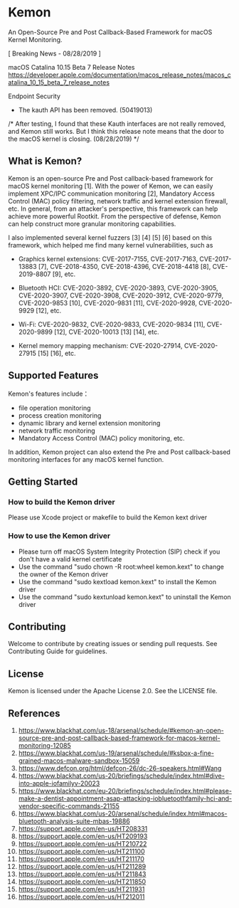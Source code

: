 # Kemon
An Open-Source Pre and Post Callback-Based Framework for macOS Kernel Monitoring.

[ Breaking News - 08/28/2019 ]

macOS Catalina 10.15 Beta 7 Release Notes
https://developer.apple.com/documentation/macos_release_notes/macos_catalina_10_15_beta_7_release_notes

Endpoint Security
 - The kauth API has been removed. (50419013)

/* After testing, I found that these Kauth interfaces are not really removed, and Kemon still works. But I think this release note means that the door to the macOS kernel is closing. (08/28/2019) */

## What is Kemon?
Kemon is an open-source Pre and Post callback-based framework for macOS kernel monitoring [1]. With the power of Kemon, we can easily implement XPC/IPC communication monitoring [2], Mandatory Access Control (MAC) policy filtering, network traffic and kernel extension firewall, etc. In general, from an attacker's perspective, this framework can help achieve more powerful Rootkit. From the perspective of defense, Kemon can help construct more granular monitoring capabilities.

I also implemented several kernel fuzzers [3] [4] [5] [6] based on this framework, which helped me find many kernel vulnerabilities, such as
- Graphics kernel extensions:
CVE-2017-7155, CVE-2017-7163, CVE-2017-13883 [7], CVE-2018-4350, CVE-2018-4396, CVE-2018-4418 [8], CVE-2019-8807 [9], etc.

- Bluetooth HCI:
CVE-2020-3892, CVE-2020-3893, CVE-2020-3905, CVE-2020-3907, CVE-2020-3908, CVE-2020-3912, CVE-2020-9779, CVE-2020-9853 [10], CVE-2020-9831 [11], CVE-2020-9928, CVE-2020-9929 [12], etc.

- Wi-Fi:
CVE-2020-9832, CVE-2020-9833, CVE-2020-9834 [11], CVE-2020-9899 [12], CVE-2020-10013 [13] [14], etc.

- Kernel memory mapping mechanism:
CVE-2020-27914, CVE-2020-27915 [15] [16], etc.

## Supported Features
Kemon's features include：
- file operation monitoring
- process creation monitoring
- dynamic library and kernel extension monitoring
- network traffic monitoring
- Mandatory Access Control (MAC) policy monitoring, etc.

In addition, Kemon project can also extend the Pre and Post callback-based monitoring interfaces for any macOS kernel function.

## Getting Started
### How to build the Kemon driver
Please use Xcode project or makefile to build the Kemon kext driver

### How to use the Kemon driver
- Please turn off macOS System Integrity Protection (SIP) check if you don't have a valid kernel certificate
- Use the command "sudo chown -R root:wheel kemon.kext" to change the owner of the Kemon driver
- Use the command "sudo kextload kemon.kext" to install the Kemon driver
- Use the command "sudo kextunload kemon.kext" to uninstall the Kemon driver


## Contributing
Welcome to contribute by creating issues or sending pull requests. See Contributing Guide for guidelines.

## License
Kemon is licensed under the Apache License 2.0. See the LICENSE file.

## References
1. https://www.blackhat.com/us-18/arsenal/schedule/#kemon-an-open-source-pre-and-post-callback-based-framework-for-macos-kernel-monitoring-12085
2. https://www.blackhat.com/us-19/arsenal/schedule/#ksbox-a-fine-grained-macos-malware-sandbox-15059
3. https://www.defcon.org/html/defcon-26/dc-26-speakers.html#Wang
4. https://www.blackhat.com/us-20/briefings/schedule/index.html#dive-into-apple-iofamilyv-20023
5. https://www.blackhat.com/eu-20/briefings/schedule/index.html#please-make-a-dentist-appointment-asap-attacking-iobluetoothfamily-hci-and-vendor-specific-commands-21155
6. https://www.blackhat.com/us-20/arsenal/schedule/index.html#macos-bluetooth-analysis-suite-mbas-19886
7. https://support.apple.com/en-us/HT208331
8. https://support.apple.com/en-us/HT209193
9. https://support.apple.com/en-us/HT210722
10. https://support.apple.com/en-us/HT211100
11. https://support.apple.com/en-us/HT211170
12. https://support.apple.com/en-us/HT211289
13. https://support.apple.com/en-us/HT211843
14. https://support.apple.com/en-us/HT211850
15. https://support.apple.com/en-us/HT211931
16. https://support.apple.com/en-us/HT212011
